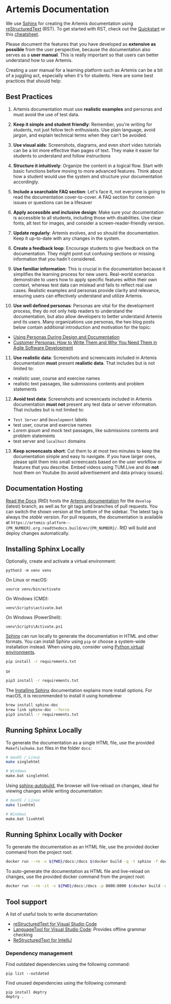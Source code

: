 # Artemis Documentation

We use [Sphinx] for creating the Artemis documentation using [reStructuredText] (RST).
To get started with RST, check out the [Quickstart] or this [cheatsheet].

Please document the features that you have developed as **extensive as possible** from the user perspective, because the documentation also serves as a **user manual**. This is really important so that users can better understand how to use Artemis.

Creating a user manual for a learning platform such as Artemis can be a bit of a juggling act, especially when it's for students. Here are some best practices that should help:

## Best Practices
1. Artemis documentation must use **realistic examples** and personas and must avoid the use of test data. 

2. **Keep it simple and student friendly**: Remember, you're writing for students, not just fellow tech enthusiasts. Use plain language, avoid jargon, and explain technical terms when they can't be avoided.

3. **Use visual aids**: Screenshots, diagrams, and even short video tutorials can be a lot more effective than pages of text. They make it easier for students to understand and follow instructions

4. **Structure it intuitively**: Organize the content in a logical flow. Start with basic functions before moving to more advanced features. Think about how a student would use the system and structure your documentation accordingly.

5. **Include a searchable FAQ section**: Let's face it, not everyone is going to read the documentation cover-to-cover. A FAQ section for common issues or questions can be a lifesaver

6. **Apply accessible and inclusive design**: Make sure your documentation is accessible to all students, including those with disabilities. Use clear fonts, alt text for images, and consider a screen-reader-friendly version.

7. **Update regularly**: Artemis evolves, and so should the documentation. Keep it up-to-date with any changes in the system.

8. **Create a feedback loop**: Encourage students to give feedback on the documentation. They might point out confusing sections or missing information that you hadn't considered.

9. **Use familiar information**: This is crucial in the documentation because it simplifies the learning process for new users. Real-world scenarios demonstrate to users how to apply specific features within their own context, whereas test data can mislead and fails to reflect real use cases. Realistic examples and personas provide clarity and relevance, ensuring users can effectively understand and utilize Artemis.

10. **Use well defined personas**: Personas are vital for the development process, they do not only help readers to understand the documentation, but also allow developers to better understand Artemis and its users. Many organizations use personas, the two blog posts below contain additional introduction and motivation for the topic:
- [Using Personas During Design and Documentation](https://www.uxmatters.com/mt/archives/2010/10/using-personas-during-design-and-documentation.php)
- [Customer Personas: How to Write Them and Why You Need Them in Agile Software Development](https://community.atlassian.com/t5/App-Central/Customer-Personas-How-to-Write-Them-and-Why-You-Need-Them-in/ba-p/759228)

11. **Use realistic data**: Screenshots and screencasts included in Artemis documentation **must** present **realistic data**. That includes but is not limited to:
   - realistic user, course and exercise names
   - realistic text passages, like submissions contents and problem statements  

12. **Avoid test data**: Screenshots and screencasts included in Artemis documentation **must not** present any test data or server information. That includes but is not limited to:
   - `Test Server` and `Development` labels
   - test user, course and exercise names
   - _Lorem ipsum_ and mock text passages, like submissions contents and problem statements 
   - test server and `localhost` domains

13. **Keep screencasts short**: Cut them to at most two minutes to keep the documentation simple and easy to navigate. If you have larger ones, please split them into small screencasts based on the user workflow or features that you describe. Embed videos using TUM.Live and do **not** host them on Youtube (to avoid advertisement and data privacy issues).





## Documentation Hosting

[Read the Docs] (RtD) hosts the [Artemis documentation] for the `develop` (latest) branch, as well as for
git tags and branches of pull requests.
You can switch the shown version at the bottom of the sidebar.
The latest tag is always the _stable_ version.
For pull requests, the documentation is available at `https://artemis-platform--{PR_NUMBER}.org.readthedocs.build/en/{PR_NUMBER}/`.
RtD will build and deploy changes automatically.

## Installing Sphinx Locally

Optionally, create and activate a virtual environment:
```
python3 -m venv venv
```
On Linux or macOS:
```
source venv/bin/activate
```
On Windows (CMD):
```
venv\Scripts\activate.bat
```
On Windows (PowerShell):
```
venv\Scripts\Activate.ps1
```


[Sphinx] can run locally to generate the documentation in HTML and other formats.
You can install Sphinx using `pip` or choose a system-wide installation instead.
When using pip, consider using [Python virtual environments].
```bash
pip install -r requirements.txt
```
or
```bash
pip3 install -r requirements.txt
```
The [Installing Sphinx] documentation explains more install options.
For macOS, it is recommended to install it using homebrew:
```bash
brew install sphinx-doc
brew link sphinx-doc --force
pip3 install -r requirements.txt
```

## Running Sphinx Locally

To generate the documentation as a single HTML file, use the provided `Makefile`/`make.bat` files in the folder `docs`:
```bash
# maxOS / Linux
make singlehtml

# Windows
make.bat singlehtml
```


Using [sphinx-autobuild], the browser will live-reload on changes, ideal for viewing changes while writing documentation:
```bash
# maxOS / Linux
make livehtml

# Windows
make.bat livehtml
```

## Running Sphinx Locally with Docker

To generate the documentation as an HTML file, use the provided docker command from the project root:
```bash
docker run --rm -v ${PWD}/docs:/docs $(docker build -q -t sphinx -f docs/Dockerfile ./docs) make singlehtml
```

To auto-generate the documentation as HTML file and live-reload on changes,
use the provided docker command from the project root:
```bash
docker run --rm -it -v ${PWD}/docs:/docs -p 8000:8000 $(docker build -q -t sphinx -f docs/Dockerfile ./docs)
```

## Tool support
A list of useful tools to write documentation:
- [reStructuredText for Visual Studio Code](https://www.restructuredtext.net)
- [LanguageTool for Visual Studio Code](https://marketplace.visualstudio.com/items?itemName=adamvoss.vscode-languagetool): Provides offline grammar checking
- [ReStructuredText for IntelliJ](https://plugins.jetbrains.com/plugin/7124-restructuredtext)



<!-- -- -- -- -- -- -- -- -- -- -- -- -- -- -- -- -- -- -- -- -- -- -- -- -->
[Artemis documentation]: https://artemis-platform.readthedocs.io

[reStructuredText]: https://docutils.sourceforge.io/rst.html
[Quickstart]: https://docutils.sourceforge.io/docs/user/rst/quickstart.html
[cheatsheet]: http://github.com/ralsina/rst-cheatsheet/raw/master/rst-cheatsheet.pdf

[Sphinx]: https://www.sphinx-doc.org/en/master/
[Installing Sphinx]: https://www.sphinx-doc.org/en/master/usage/installation.html
[Python virtual environments]: https://docs.python.org/3/library/venv.html
[sphinx-autobuild]: https://pypi.org/project/sphinx-autobuild/
[Read the Docs]: https://readthedocs.org


### Dependency management

Find outdated dependencies using the following command:
```
pip list --outdated
```

Find unused dependencies using the following command:
```
pip install deptry
deptry .
```
